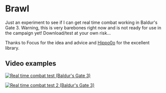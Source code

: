 # Brawl

Just an experiment to see if I can get real time combat working in Baldur's Gate 3.  Warning, this is very barebones right now and is not ready for use in the campaign yet!  Download/test at your own risk...

Thanks to Focus for the idea and advice and [Hippo0o](https://github.com/Hippo0o) for the excellent library.

## Video examples

[![Real time combat test (Baldur's Gate 3)](https://img.youtube.com/vi/nEBW4qIW28c/0.jpg)](https://www.youtube.com/watch?v=nEBW4qIW28c)

[![Real time combat test 2 (Baldur's Gate 3)](https://img.youtube.com/vi/ikxgAcxSv50/0.jpg)](https://www.youtube.com/watch?v=ikxgAcxSv50)
